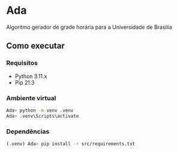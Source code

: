 # Ada
Algoritmo gerador de grade horária para a Universidade de Brasilia

## Como executar

### Requisitos
- Python 3.11.x
- Pip 21.3

### Ambiente virtual
```bash
Ada> python -m venv .venv
Ada> .venv\Scripts\activate
```

### Dependências
```bash
(.venv) Ada> pip install -r src/requirements.txt
```